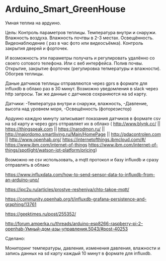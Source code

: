 # Arduino_Smart_GreenHouse
Умная теплиа на ардуино.

Цель:
Контроль параметров теплицы. Температура внутри и снаружи. Влажность воздуха. Влажность почтвы в 2-3 местах. Освещённость. Видеонаблюдение ( раз в час фото или видеосъёмка). Контроль закрытия дверей и форточек.

И возможность эти параметры получать и регулировать удалённо со своего сотового телефона. Или с веб интерфейса. Полив почвы. Открытие, закрытие форточек (регулировка тепмературы и влажности). Обогрев теплицы. 

Даные датчиков теплицы отправляются через gprs в формате для influxdb в облако раз в 30 минут. Возможно уведомления в slack через http запросы. Так же данные с датчиков сохраняются на sd карту.

Датчики:
-Температура внутри и снаружи, влажность, 
-Давление, высота над уровнем моря,
-Освещённость (фоторезистор)

Ардуино каждую минуту записывает показания датчиков  в формате csv на sd карту и через gprs отправляет их в облако ( http://www.blynk.cc/ || https://thingspeak.com || https://narodmon.ru/ || http://majordomo.smartliving.ru/Main/HomePage || http://pdacontrolen.com || http://www.openhab.org/ https://internetofthings.ibmcloud.com/#/ https://www.ibm.com/internet-of-things https://www.ibm.com/internet-of-things/spotlight/watson-iot-platform/pricing)

Возможно не csv использовать, а mqtt  протокол и базу influxdb и сразу отправлять в облако

https://www.influxdata.com/how-to-send-sensor-data-to-influxdb-from-an-arduino-uno/

https://ipc2u.ru/articles/prostye-resheniya/chto-takoe-mqtt/

https://community.openhab.org/t/influxdb-grafana-persistence-and-graphing/13761

https://geektimes.ru/post/255352/

http://forum.amperka.ru/threads/arduino-esp8266-raspberry-pi-2-openhab-Умный-дом-азы-управления.5043/#post-40253


Сделано:

Мониторинг температуры, давления, изменения давления, влажности и запись данных на sd карту каждый 10 минут в формате для influxdb.
